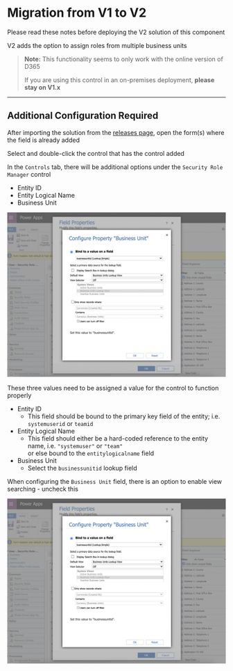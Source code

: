 # Migration from V1 to V2

Please read these notes before deploying the V2 solution of this component

V2 adds the option to assign roles from multiple business units

> **Note:** This functionality seems to only work with the online version of D365
>
> If you are using this control in an on-premises deployment, **please stay on V1.x**

---

## Additional Configuration Required

After importing the solution from the [releases page](https://github.com/cathalnoonan/d365-pcf-securityrolemanager), open the form(s) where the field is already added

Select and double-click the control that has the control added

In the `Controls` tab, there will be additional options under the `Security Role Manager` control
- Entity ID
- Entity Logical Name
- Business Unit

![Configuration properties added to the new version](./res/configuration-properties-businessunitid.png)

These three values need to be assigned a value for the control to function properly

- Entity ID
  - This field should be bound to the primary key field of the entity; i.e. `systemuserid` or `teamid`
- Entity Logical Name
  - This field should either be a hard-coded reference to the entity name, i.e. `"systemuser"` or `"team"`\
  or else bound to the `entitylogicalname` field
- Business Unit
  - Select the `businessunitid` lookup field
  
When configuring the `Business Unit` field, there is an option to enable view searching - uncheck this

![Disable properties when configuring business unit input](./res/configuration-properties-businessunitid.png)